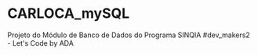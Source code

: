 # CARLOCA_mySQL
Projeto do Módulo de Banco de Dados do Programa SINQIA #dev_makers2 - Let's Code by ADA
